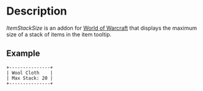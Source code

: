 # Description

_ItemStackSize_ is an addon for [World of Warcraft] that displays the maximum
size of a stack of items in the item tooltip.

## Example

```
+---------------+
| Wool Cloth    |
| Max Stack: 20 |
+---------------+
```

<!-- Links -->
[World of Warcraft]: https://worldofwarcraft.com/

